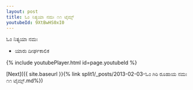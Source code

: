 ```yaml
---
layout: post
title: ಓಂ ನಿತ್ಯಯಾ ನಮಃ ೧೧ ಟೈಮ್ಸ್
youtubeId: 9XtBwHS0xI0
---
```

 
 
 ಓಂ ನಿತ್ಯಯಾ ನಮಃ  
 
 -  ಯಾರು ದೀರ್ಘಕಾಲಿಕ 
 
  
 
  
 
 
 
 
 
 


{% include youtubePlayer.html id=page.youtubeId %}
 
[Next]({{ site.baseurl }}{% link  split1/_posts/2013-02-03-ಓಂ ಗಿರಿ ರೂಹಾಯ ನಮಃ ೧೧ ಟೈಮ್ಸ್.md%})
 
